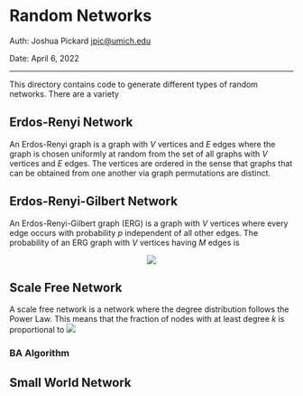 # Random Networks
Auth: Joshua Pickard jpic@umich.edu

Date: April 6, 2022

---

This directory contains code to generate different types of random networks. There are a variety 

## Erdos-Renyi Network

An Erdos-Renyi graph is a graph with *V* vertices and *E* edges where the graph is chosen uniformly at random from the set of all graphs with *V* vertices and *E* edges. The vertices are ordered in the sense that graphs that can be obtained from one another via graph permutations are distinct.

## Erdos-Renyi-Gilbert Network

An Erdos-Renyi-Gilbert graph (ERG) is a graph with *V* vertices where every edge occurs with probability *p* independent of all other edges. The probability of an ERG graph with *V* vertices having *M* edges is 

<div align="center">
<img src="https://render.githubusercontent.com/render/math?math=p^M(1-p)^{\binom{n}{2}-M}.">
</div>

## Scale Free Network

A scale free network is a network where the degree distribution follows the Power Law. This means that the fraction of nodes with at least degree *k* is proportional to 
<img src="https://render.githubusercontent.com/render/math?math=k^{-\gamma}.">

### BA Algorithm
## Small World Network
